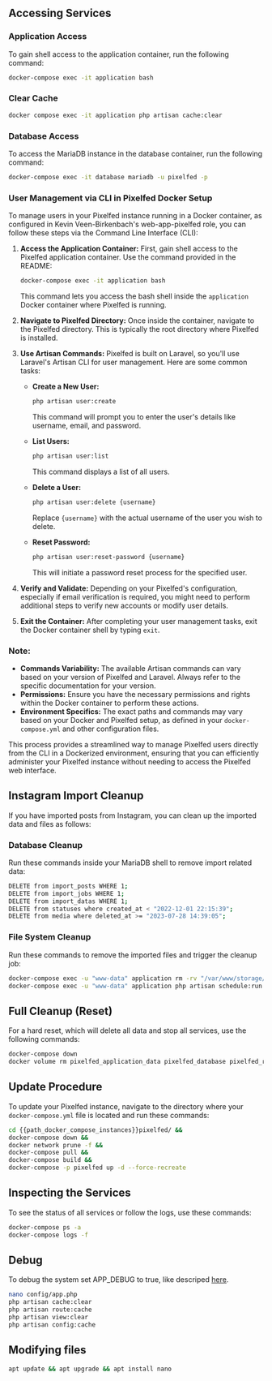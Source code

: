 ## Accessing Services

### Application Access
To gain shell access to the application container, run the following command:
```bash
docker-compose exec -it application bash
```

### Clear Cache
```bash 
docker compose exec -it application php artisan cache:clear
```

### Database Access
To access the MariaDB instance in the database container, run the following command:
```bash
docker-compose exec -it database mariadb -u pixelfed -p
```

### User Management via CLI in Pixelfed Docker Setup
To manage users in your Pixelfed instance running in a Docker container, as configured in Kevin Veen-Birkenbach's web-app-pixelfed role, you can follow these steps via the Command Line Interface (CLI):

1. **Access the Application Container:** First, gain shell access to the Pixelfed application container. Use the command provided in the README:

   ```bash
   docker-compose exec -it application bash
   ```

   This command lets you access the bash shell inside the `application` Docker container where Pixelfed is running.

2. **Navigate to Pixelfed Directory:** Once inside the container, navigate to the Pixelfed directory. This is typically the root directory where Pixelfed is installed.

3. **Use Artisan Commands:** Pixelfed is built on Laravel, so you'll use Laravel's Artisan CLI for user management. Here are some common tasks:

   - **Create a New User:**
     ```bash
     php artisan user:create
     ```
     This command will prompt you to enter the user's details like username, email, and password.

   - **List Users:**
     ```bash
     php artisan user:list
     ```
     This command displays a list of all users.

   - **Delete a User:**
     ```bash
     php artisan user:delete {username}
     ```
     Replace `{username}` with the actual username of the user you wish to delete.

   - **Reset Password:**
     ```bash
     php artisan user:reset-password {username}
     ```
     This will initiate a password reset process for the specified user.

4. **Verify and Validate:** Depending on your Pixelfed's configuration, especially if email verification is required, you might need to perform additional steps to verify new accounts or modify user details.

5. **Exit the Container:** After completing your user management tasks, exit the Docker container shell by typing `exit`.

### Note:

- **Commands Variability:** The available Artisan commands can vary based on your version of Pixelfed and Laravel. Always refer to the specific documentation for your version.
- **Permissions:** Ensure you have the necessary permissions and rights within the Docker container to perform these actions.
- **Environment Specifics:** The exact paths and commands may vary based on your Docker and Pixelfed setup, as defined in your `docker-compose.yml` and other configuration files.

This process provides a streamlined way to manage Pixelfed users directly from the CLI in a Dockerized environment, ensuring that you can efficiently administer your Pixelfed instance without needing to access the Pixelfed web interface.

## Instagram Import Cleanup

If you have imported posts from Instagram, you can clean up the imported data and files as follows:

### Database Cleanup
Run these commands inside your MariaDB shell to remove import related data:
```bash
DELETE from import_posts WHERE 1;
DELETE from import_jobs WHERE 1;
DELETE from import_datas WHERE 1;
DELETE from statuses where created_at < "2022-12-01 22:15:39";
DELETE from media where deleted_at >= "2023-07-28 14:39:05";
```

### File System Cleanup
Run these commands to remove the imported files and trigger the cleanup job:
```bash
docker-compose exec -u "www-data" application rm -rv "/var/www/storage/app/imports/1"
docker-compose exec -u "www-data" application php artisan schedule:run
```

## Full Cleanup (Reset)

For a hard reset, which will delete all data and stop all services, use the following commands:
```bash
docker-compose down
docker volume rm pixelfed_application_data pixelfed_database pixelfed_redis
```

## Update Procedure

To update your Pixelfed instance, navigate to the directory where your `docker-compose.yml` file is located and run these commands:
```bash 
cd {{path_docker_compose_instances}}pixelfed/ &&
docker-compose down &&
docker network prune -f &&
docker-compose pull &&
docker-compose build &&
docker-compose -p pixelfed up -d --force-recreate
```

## Inspecting the Services

To see the status of all services or follow the logs, use these commands:
```bash
docker-compose ps -a
docker-compose logs -f
```

## Debug
To debug the system set APP_DEBUG to true, like descriped [here](https://docs.pixelfed.org/technical-documentation/config/).

```bash
nano config/app.php
php artisan cache:clear
php artisan route:cache
php artisan view:clear
php artisan config:cache
```

## Modifying files
```bash
apt update && apt upgrade && apt install nano
```